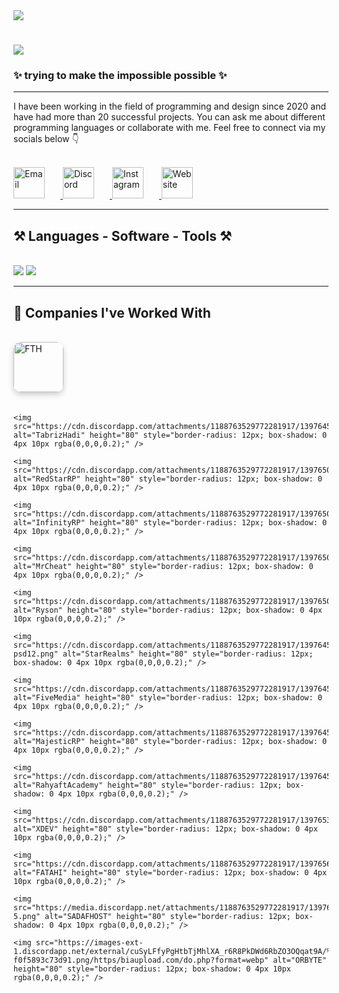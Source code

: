 <!-- GIF Intro -->
<img align="top" src="https://betanews.com/wp-content/uploads/2018/06/gifs-on-cli.gif" />

<!-- Typing title -->
<h1 align="left">
  <img src="https://readme-typing-svg.demolab.com?font=Press+Start+2P&pause=1000&color=BEE4FF&width=435&lines=Hi%2CIm+Zey4rox+;UI+and+UX+Developer;Welcome+to+my+GitHub." />
</h1>

<!-- Subtitle -->
<h3 align="left">✨ trying to make the impossible possible ✨</h3>

---

<!-- About Me -->
<div align="left">
I have been working in the field of programming and design since 2020 and have had more than 20 successful projects.  
You can ask me about different programming languages or collaborate with me.  
Feel free to connect via my socials below 👇
</div>

<br/>

<!-- Social Media Buttons (Custom Images) -->
<p align="left">
  <!-- Email -->
  <a href="mailto:zeyroxs@icloud.com" target="_blank">
    <img src="https://cdn.discordapp.com/attachments/1188763529772281917/1397642130943508561/SSAA.png?ex=6882772a&is=688125aa&hm=7c927392dbb94babd2c18a3bbb66459719dbaf8d00929de676b0fe43fcd63c85&" alt="Email" height="50" style="margin-right: 25px;" />
  </a>

  <!-- Discord -->
  <a href="https://discord.com/users/349709264098689025" target="_blank">
    <img src="https://cdn.discordapp.com/attachments/1188763529772281917/1397642131690094632/DDDA.png?ex=6882772b&is=688125ab&hm=a081ceb2b4c7d6eddbb4e3be4b285829440e077c1ad0c3e797d1e6b6940efd88&" alt="Discord" height="50" style="margin-right: 25px;" />
  </a>

  <!-- Instagram -->
  <a href="https://www.instagram.com/legendfatah/" target="_blank">
    <img src="https://cdn.discordapp.com/attachments/1188763529772281917/1397642131274731572/DDAA.png?ex=6882772b&is=688125ab&hm=176ca00f6423b6ef53ad2e50c85fa0a0ea113fa46ee815076dc174836eeed7ba&" alt="Instagram" height="50" style="margin-right: 25px;" />
  </a>

  <!-- Website -->
  <a href="https://zeyrox.top" target="_blank" title="ZEYROX.xyz">
    <img src="https://cdn.discordapp.com/attachments/1188763529772281917/1397641615060897914/ddddd.png?ex=688276af&is=6881252f&hm=3d7133357b726c9c887b0d6a01548e33ddc7304abea1d29444ff49bfae69afd6&" alt="Website" height="50" />
  </a>
</p>

---

<!-- Skills Section -->
<h2 align="left">⚒️ Languages - Software - Tools ⚒️</h2>
<br/>
<div align="left">
  <img src="https://skillicons.dev/icons?i=html,css,js,py,cs,cpp,php,react,lua" />
  <img src="https://skillicons.dev/icons?i=xd,ps,ai,ae,discord,github,vscode" />
</div>

---

<!-- Companies -->
<h2 align="left">🤝 Companies I've Worked With</h2>
<br/>
<div align="left">
  <div style="
    display: flex;
    flex-wrap: wrap;
    gap: 20px;
    align-items: center;
  ">
    <img src="https://cdn.discordapp.com/attachments/1188763529772281917/1397653388409180402/FFFF.png" alt="FTH" height="80" style="border-radius: 12px; box-shadow: 0 4px 10px rgba(0,0,0,0.2);" />
    
    <img src="https://cdn.discordapp.com/attachments/1188763529772281917/1397645694864461964/tabrizhadi.png" alt="TabrizHadi" height="80" style="border-radius: 12px; box-shadow: 0 4px 10px rgba(0,0,0,0.2);" />
    
    <img src="https://cdn.discordapp.com/attachments/1188763529772281917/1397650793175453926/1676304055886.webp" alt="RedStarRP" height="80" style="border-radius: 12px; box-shadow: 0 4px 10px rgba(0,0,0,0.2);" />
    
    <img src="https://cdn.discordapp.com/attachments/1188763529772281917/1397650821650583552/infinityrp.png" alt="InfinityRP" height="80" style="border-radius: 12px; box-shadow: 0 4px 10px rgba(0,0,0,0.2);" />
    
    <img src="https://cdn.discordapp.com/attachments/1188763529772281917/1397650866692952154/1111.png" alt="MrCheat" height="80" style="border-radius: 12px; box-shadow: 0 4px 10px rgba(0,0,0,0.2);" />
    
    <img src="https://cdn.discordapp.com/attachments/1188763529772281917/1397650761021657108/sslogo.webp" alt="Ryson" height="80" style="border-radius: 12px; box-shadow: 0 4px 10px rgba(0,0,0,0.2);" />
    
    <img src="https://cdn.discordapp.com/attachments/1188763529772281917/1397645961215344821/logo-psd12.png" alt="StarRealms" height="80" style="border-radius: 12px; box-shadow: 0 4px 10px rgba(0,0,0,0.2);" />
    
    <img src="https://cdn.discordapp.com/attachments/1188763529772281917/1397645895004065802/FIVEEE.png" alt="FiveMedia" height="80" style="border-radius: 12px; box-shadow: 0 4px 10px rgba(0,0,0,0.2);" />
    
    <img src="https://cdn.discordapp.com/attachments/1188763529772281917/1397645694382112778/majestic.png" alt="MajesticRP" height="80" style="border-radius: 12px; box-shadow: 0 4px 10px rgba(0,0,0,0.2);" />
    
    <img src="https://cdn.discordapp.com/attachments/1188763529772281917/1397645695317577738/rahyaft.png" alt="RahyaftAcademy" height="80" style="border-radius: 12px; box-shadow: 0 4px 10px rgba(0,0,0,0.2);" />
    
    <img src="https://cdn.discordapp.com/attachments/1188763529772281917/1397653332578930820/1.png" alt="XDEV" height="80" style="border-radius: 12px; box-shadow: 0 4px 10px rgba(0,0,0,0.2);" />

    <img src="https://cdn.discordapp.com/attachments/1188763529772281917/1397656191777374238/fffa.png" alt="FATAHI" height="80" style="border-radius: 12px; box-shadow: 0 4px 10px rgba(0,0,0,0.2);" />
    
    <img src="https://media.discordapp.net/attachments/1188763529772281917/1397657229145935912/s-5.png" alt="SADAFHOST" height="80" style="border-radius: 12px; box-shadow: 0 4px 10px rgba(0,0,0,0.2);" />

    <img src="https://images-ext-1.discordapp.net/external/cuSyLFfyPgHtbTjMhlXA_r6R8PkDWd6RbZO3OQqat9A/%3Fimgf%3Dorg-f0f5893c73d91.png/https/biaupload.com/do.php?format=webp" alt="ORBYTE" height="80" style="border-radius: 12px; box-shadow: 0 4px 10px rgba(0,0,0,0.2);" />
  </div>
</div>


